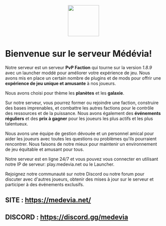 <div id="header" align="center">
  <img src="https://play-lh.googleusercontent.com/DTzWtkxfnKwFO3ruybY1SKjJQnLYeuK3KmQmwV5OQ3dULr5iXxeEtzBLceultrKTIUTr" width="100"/>
</div>

# Bienvenue sur le serveur Médévia!

Notre serveur est un serveur **PvP Faction** qui tourne sur la version *1.8.9* avec un launcher moddé pour améliorer votre expérience de jeu. Nous avons mis en place un certain nombre de plugins et de mods pour offrir une **expérience de jeu unique et amusante** à nos joueurs.

Nous avons choisi pour thème les **planètes** et les **galaxie**. 

Sur notre serveur, vous pourrez former ou rejoindre une faction, construire des bases imprenables, et combattre les autres factions pour le contrôle des ressources et de la puissance. Nous avons également des **événements réguliers** et des **prix à gagner** pour les joueurs les plus actifs et les plus talentueux.

Nous avons une équipe de gestion dévouée et un personnel amical pour aider les joueurs avec toutes les questions ou problèmes qu'ils pourraient rencontrer. Nous faisons de notre mieux pour maintenir un environnement de jeu équitable et amusant pour tous.

Notre serveur est en ligne 24/7 et vous pouvez vous connecter en utilisant notre IP de serveur: play.medevia.net ou le Launcher.

Rejoignez notre communauté sur notre Discord ou notre forum pour discuter avec d'autres joueurs, obtenir des mises à jour sur le serveur et participer à des événements exclusifs.


## **SITE** : https://medevia.net/

## **DISCORD** : https://discord.gg/medevia
